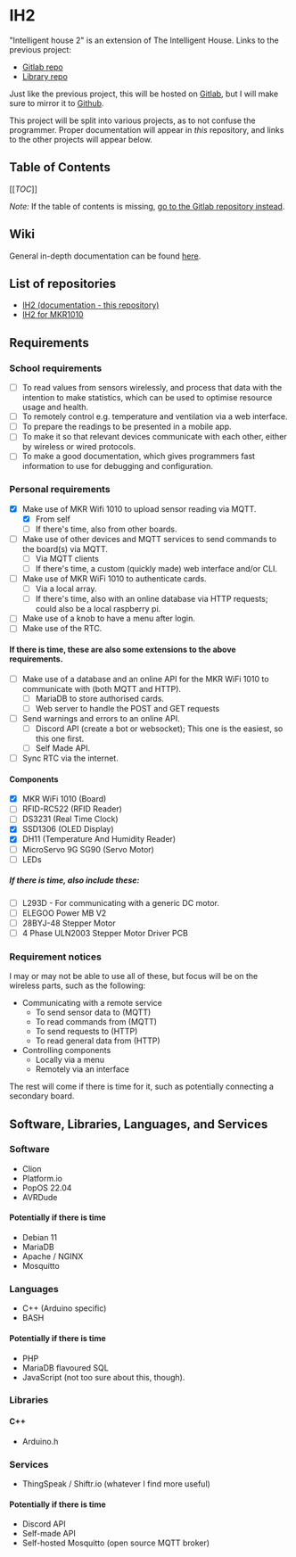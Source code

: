 # IH2

"Intelligent house 2" is an extension of The Intelligent House. Links to the previous project:

 - [Gitlab repo](https://gitlab.com/InuitViking/the-intelligent-house)
 - [Library repo](https://gitlab.com/InuitViking/libtih)

Just like the previous project, this will be hosted on [Gitlab](https://gitlab.com/InuitViking/ih2), but I will make sure to mirror it to [Github](https://github.com/inuitviking/IH2).

This project will be split into various projects, as to not confuse the programmer.
Proper documentation will appear in *this* repository, and links to the other projects will appear below.

## Table of Contents
[[_TOC_]]

*Note:* If the table of contents is missing, [go to the Gitlab repository instead](https://gitlab.com/InuitViking/ih2).

## Wiki
General in-depth documentation can be found [here](https://gitlab.com/InuitViking/ih2/-/wikis/home).

## List of repositories

- [IH2 (documentation - this repository)](https://gitlab.com/InuitViking/ih2)
- [IH2 for MKR1010](https://gitlab.com/InuitViking/ih2_mkr1010)

## Requirements

### School requirements
 - [ ] To read values from sensors wirelessly, and process that data with the intention to make statistics, which can be used to optimise resource usage and health.
 - [ ] To remotely control e.g. temperature and ventilation via a web interface.
 - [ ] To prepare the readings to be presented in a mobile app.
 - [ ] To make it so that relevant devices communicate with each other, either by wireless or wired protocols.
 - [ ] To make a good documentation, which gives programmers fast information to use for debugging and configuration.

### Personal requirements
 - [x] Make use of MKR Wifi 1010 to upload sensor reading via MQTT.
    - [x] From self
    - [ ] If there's time, also from other boards.
 - [ ] Make use of other devices and MQTT services to send commands to the board(s) via MQTT.
    - [ ] Via MQTT clients
    - [ ] If there's time, a custom (quickly made) web interface and/or CLI.
 - [ ] Make use of MKR WiFi 1010 to authenticate cards.
    - [ ] Via a local array.
    - [ ] If there's time, also with an online database via HTTP requests; could also be a local raspberry pi.
 - [ ] Make use of a knob to have a menu after login.
 - [ ] Make use of the RTC.

#### If there is time, these are also some extensions to the above requirements.
 - [ ] Make use of a database and an online API for the MKR WiFi 1010 to communicate with (both MQTT and HTTP).
    - [ ] MariaDB to store authorised cards.
    - [ ] Web server to handle the POST and GET requests
 - [ ] Send warnings and errors to an online API.
    - [ ] Discord API (create a bot or websocket); This one is the easiest, so this one first.
    - [ ] Self Made API.
 - [ ] Sync RTC via the internet.

#### Components
 - [x] MKR WiFi 1010 (Board)
 - [ ] RFID-RC522 (RFID Reader)
 - [ ] DS3231 (Real Time Clock)
 - [x] SSD1306 (OLED Display)
 - [x] DH11 (Temperature And Humidity Reader)
 - [ ] MicroServo 9G SG90 (Servo Motor)
 - [ ] LEDs

##### If there is time, also include these:
 - [ ] L293D - For communicating with a generic DC motor.
 - [ ] ELEGOO Power MB V2
 - [ ] 28BYJ-48 Stepper Motor
 - [ ] 4 Phase ULN2003 Stepper Motor Driver PCB

### Requirement notices
I may or may not be able to use all of these, but focus will be on the wireless parts, such as the following:
- Communicating with a remote service
    - To send sensor data to (MQTT)
    - To read commands from (MQTT)
    - To send requests to (HTTP)
    - To read general data from (HTTP)
- Controlling components
    - Locally via a menu
    - Remotely via an interface

The rest will come if there is time for it, such as potentially connecting a secondary board.

## Software, Libraries, Languages, and Services
### Software
 - Clion
 - Platform.io
 - PopOS 22.04
 - AVRDude

#### Potentially if there is time
 - Debian 11
 - MariaDB
 - Apache / NGINX
 - Mosquitto

### Languages
 - C++ (Arduino specific)
 - BASH

#### Potentially if there is time
 - PHP
 - MariaDB flavoured SQL
 - JavaScript (not too sure about this, though).

### Libraries
#### C++
 - Arduino.h

### Services
 - ThingSpeak / Shiftr.io (whatever I find more useful)

#### Potentially if there is time
 - Discord API
 - Self-made API
 - Self-hosted Mosquitto (open source MQTT broker)
